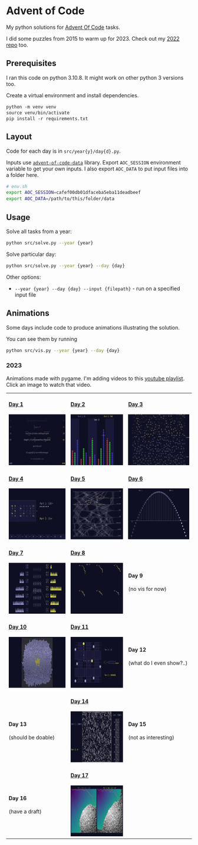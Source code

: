 # Advent of Code 

My python solutions for [Advent Of Code](https://adventofcode.com) tasks. 

I did some puzzles from 2015 to warm up for 2023. Check out my [2022 repo](https://github.com/gereleth/AdventOfCode2022) too. 

## Prerequisites

I ran this code on python 3.10.8. It might work on other python 3 versions too.

Create a virtual environment and install dependencies.

```
python -m venv venv
source venv/bin/activate
pip install -r requirements.txt
```

## Layout

Code for each day is in `src/year{y}/day{d}.py`.

Inputs use [`advent-of-code-data`](https://pypi.org/project/advent-of-code-data/) library.
Export `AOC_SESSION` environment variable to get your own inputs.
I also export `AOC_DATA` to put input files into a folder here.

```bash
# env.sh
export AOC_SESSION=cafef00db01dfaceba5eba11deadbeef
export AOC_DATA=/path/to/this/folder/data
```

## Usage

Solve all tasks from a year:

```bash
python src/solve.py --year {year}
```

Solve particular day:

```bash
python src/solve.py --year {year} --day {day}
```

Other options:

- `--year {year} --day {day} --input {filepath}` - run on a specified input file

## Animations

Some days include code to produce animations illustrating the solution.

You can see them by running

```bash
python src/vis.py --year {year} --day {day}
```

### 2023

Animations made with pygame. I'm adding videos to this [youtube playlist](https://www.youtube.com/playlist?list=PLo8XMPR0L8PcIiGtLllA7r3llWXHP3I_7). Click an image to watch that video.

<table>
    <tr>
        <td>
            <h4><a href="src/year2023/day01vis.py">Day 1</a></h4>
            <a href="https://youtu.be/9hk2N5j0_YE" target="_blank" rel="noopener"><img src="outputs/2023-day01-trebuchet.png" height="138" width="185"></a>
        </td>
        <td>            
            <h4><a href="src/year2023/day02vis.py">Day 2</a></h4>
            <a href="https://youtu.be/kaY-e_vGzg4" target="_blank" rel="noopener"><img src="outputs/2023-day02-cube-conundrum.png" height="138" width="246"></a>
        </td>
        <td>
            <h4><a href="src/year2023/day03vis.py">Day 3</a></h4>
            <a href="https://youtu.be/6he5Wah7WBg" target="_blank" rel="noopener"><img src="outputs/2023-day03-gear-ratios.png" height="138" width="246"></a>
        </td>
    </tr>
    <tr>
        <td>
            <h4><a href="src/year2023/day04vis.py">Day 4</a></h4>
            <a href="https://youtu.be/CzSTY_7OMws" target="_blank" rel="noopener"><img src="outputs/2023-day04-scratchcards.png" height="138" width="246"></a>
        </td>
        <td>        
            <h4><a href="src/year2023/day05vis.py">Day 5</a></h4>
            <a href="https://youtu.be/noSUwk0vDqQ" target="_blank" rel="noopener"><img src="outputs/2023-day05-if-you-give-a-seed-a-fertilizer.png" height="138" width="246"></a>    
        </td>
        <td>
            <h4><a href="src/year2023/day06vis.py">Day 6</a></h4>
            <a href="https://youtu.be/cMvW4DCkeoc" target="_blank" rel="noopener"><img src="outputs/2023-day06-wait-for-it.png" height="138" width="246"></a>  
        </td>
    </tr>
    <tr>
        <td>
            <h4><a href="src/year2023/day07vis.py">Day 7</a></h4>
            <a href="https://youtu.be/I8h9GvjeJ8g" target="_blank" rel="noopener"><img src="outputs/2023-day07-camel-cards.png" height="138" width="246"></a>
        </td>
        <td>  
            <h4><a href="src/year2023/day08vis.py">Day 8</a></h4>
            <a href="https://youtu.be/76pq7DGtRfE" target="_blank" rel="noopener"><img src="outputs/2023-day08-haunted-wasteland.png" height="138" width="246"></a>
        </td>
        <td>
            <h4>Day 9</a></h4>
            (no vis for now)
        </td>
    </tr>
        <tr>
        <td>
            <h4><a href="src/year2023/day10vis.py">Day 10</a></h4>
            <a href="https://youtu.be/bKFK0A10yi4" target="_blank" rel="noopener"><img src="outputs/2023-day10-pipe-maze.png" height="138" width="246"></a>
        </td>
        <td>
            <h4><a href="src/year2023/day11vis.py">Day 11</a></h4>
            <a href="https://youtu.be/zbFeoUQiC9E" target="_blank" rel="noopener"><img src="outputs/2023-day11-cosmic-expansion.png" height="138" width="246"></a>
        </td>
        <td>
            <h4>Day 12</a></h4>
            (what do I even show?..)
        </td>
    </tr>
    <tr>
        <td>
            <h4>Day 13</a></h4>
            (should be doable)
        </td>
        <td>
            <h4><a href="src/year2023/day14vis.py">Day 14</a></h4>
            <a href="https://youtu.be/DY3gP2WB-oo" target="_blank" rel="noopener"><img src="outputs/2023-day14-parabolic-reflector-dish.png" height="138" width="246"></a>
        </td>
        <td>            
        <h4>Day 15</a></h4>
            (not as interesting)
        </td>
    </tr>
    <tr>
        <td>
            <h4>Day 16</a></h4>
            (have a draft)
        </td>
        <td>
            <h4><a href="src/year2023/day17vis.py">Day 17</a></h4>
            <a href="https://youtu.be/GhkrkVj8ODk" target="_blank" rel="noopener"><img src="outputs/2023-day17-clumsy-crucible.png" height="138" width="246"></a>
        </td>
        <td>
        </td>
    </tr>
</table>
